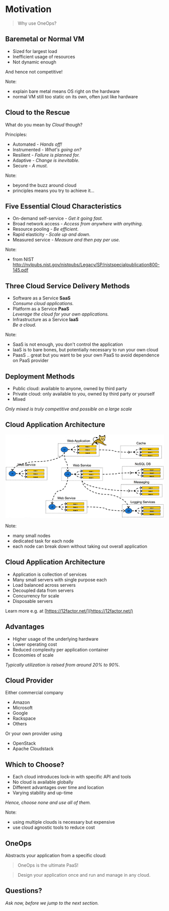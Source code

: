 # Motivation

> Why use OneOps?


## Baremetal or Normal VM

- Sized for largest load
- Inefficient usage of resources
- Not dynamic enough

And hence not competitive!

Note: 
- explain bare metal means OS right on the hardware
- normal VM still too static on its own, often just like hardware 


## Cloud to the Rescue

What do you mean by _Cloud_ though?

Principles:

- <div>Automated - <em class="yellow">Hands off!</em></div> <!-- .element: class="fragment" -->
- <div>Instrumented - <em class="yellow">What's going on?</em></div> <!-- .element: class="fragment" -->
- <div>Resilient - <em class="yellow">Failure is planned for.</em></div> <!-- .element: class="fragment" -->
- <div>Adaptive - <em class="yellow">Change is inevitable.</em></div> <!-- .element: class="fragment" -->
- <div>Secure - <em class="yellow">A must.</em></div> <!-- .element: class="fragment" -->

Note:
- beyond the buzz around cloud
- principles means you try to achieve it...


## Five Essential Cloud Characteristics

- <div>On-demand self-service - <em class="yellow">Get it going fast.</em></div><!-- .element: class="fragment" -->
- <div>Broad network access - <em class="yellow">Access from anywhere with anything.</em></div> <!-- .element: class="fragment" -->
- <div>Resource pooling - <em class="yellow">Be efficient.</em></div> <!-- .element: class="fragment" -->
- <div>Rapid elasticity - <em class="yellow">Scale up and down.</em></div> <!-- .element: class="fragment" -->
- <div>Measured service - <em class="yellow">Measure and then pay per use.</em></div><!-- .element: class="fragment" -->

Note:
- from NIST http://nvlpubs.nist.gov/nistpubs/Legacy/SP/nistspecialpublication800-145.pdf


## Three Cloud Service Delivery Methods

- Software as a Service __SaaS__ <br><em class="yellow">Consume cloud applications.</em>
- Platform as a Service __PaaS__ <br><em class="yellow">Leverage the cloud for your own applications.</em>
- Infrastructure as a Service __IaaS__ <br><em class="yellow">Be a cloud.</em>

Note:
- SaaS is not enough, you don't control the application
- IaaS is to bare bones, but potentially necessary to run your own cloud
- PaasS .. great but you want to be your own PaaS to avoid dependence on PaaS provider


## Deployment Methods

- Public cloud: available to anyone, owned by third party <!-- .element: class="fragment" -->
- Private cloud: only available to you, owned by third party or yourself <!-- .element: class="fragment" -->
- Mixed <!-- .element: class="fragment" -->

<em class="yellow">Only mixed is truly competitive and possible on a large scale</em><!-- .element: class="fragment" -->


## Cloud Application Architecture

<img src="images/cloud-application-architecture.png" />

Note:
- many small nodes
- dedicated task for each node
- each node can break down without taking out overall application


## Cloud Application Architecture

- Application is collection of services
- Many small servers with single purpose each
- Load balanced across servers
- Decoupled data from servers
- Concurrency for scale
- Disposable servers

Learn more e.g. at [https://12factor.net/](https://12factor.net/)


## Advantages

- Higher usage of the underlying hardware
- Lower operating cost
- Reduced complexity per application container
- Economies of scale

<em class="yellow">Typically utilization is raised from around 20% to 90%.</em>


## Cloud Provider

Either commercial company

- Amazon
- Microsoft
- Google
- Rackspace
- Others

Or your own provider using

- OpenStack
- Apache Cloudstack


## Which to Choose?

- Each cloud introduces lock-in with specific API and tools
- No cloud is available globally
- Different advantages over time and location
- Varying stability and up-time

<em class="yellow">Hence, choose none and use all of them.</em>

Note:
- using multiple clouds is necessary but expensive
- use cloud agnostic tools to reduce cost


## OneOps

Abstracts your application from a specific cloud:

> OneOps is the ultimate PaaS!

> Design your application once and run and manage in any cloud.


## Questions?

<em class="yellow">Ask now, before we jump to the next section.</em>
